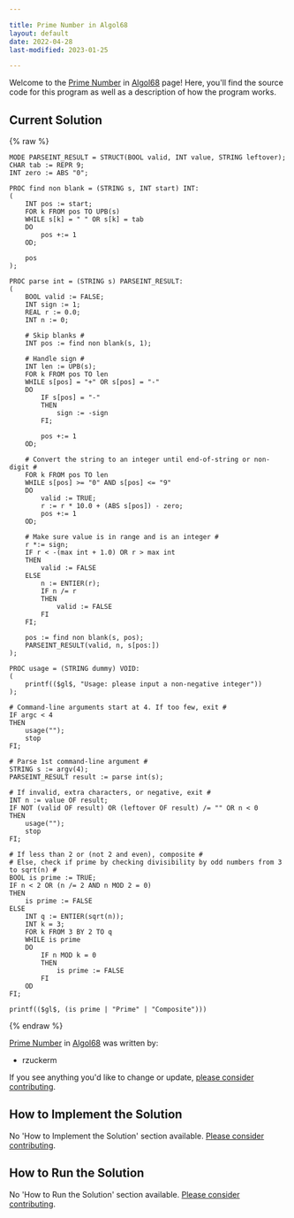 ```yaml
---

title: Prime Number in Algol68
layout: default
date: 2022-04-28
last-modified: 2023-01-25

---
```


Welcome to the [Prime Number](https://sampleprograms.io/projects/prime-number) in [Algol68](https://sampleprograms.io/languages/algol68) page! Here, you'll find the source code for this program as well as a description of how the program works.

## Current Solution

{% raw %}

```algol68
MODE PARSEINT_RESULT = STRUCT(BOOL valid, INT value, STRING leftover);
CHAR tab := REPR 9;
INT zero := ABS "0";

PROC find non blank = (STRING s, INT start) INT:
(
    INT pos := start;
    FOR k FROM pos TO UPB(s)
    WHILE s[k] = " " OR s[k] = tab
    DO
        pos +:= 1
    OD;

    pos
);

PROC parse int = (STRING s) PARSEINT_RESULT:
(
    BOOL valid := FALSE;
    INT sign := 1;        
    REAL r := 0.0;
    INT n := 0;

    # Skip blanks #
    INT pos := find non blank(s, 1);

    # Handle sign #
    INT len := UPB(s);
    FOR k FROM pos TO len
    WHILE s[pos] = "+" OR s[pos] = "-"
    DO
        IF s[pos] = "-"
        THEN
            sign := -sign
        FI;

        pos +:= 1
    OD;

    # Convert the string to an integer until end-of-string or non-digit #
    FOR k FROM pos TO len
    WHILE s[pos] >= "0" AND s[pos] <= "9"
    DO
        valid := TRUE;
        r := r * 10.0 + (ABS s[pos]) - zero;
        pos +:= 1
    OD;

    # Make sure value is in range and is an integer #
    r *:= sign;
    IF r < -(max int + 1.0) OR r > max int
    THEN
        valid := FALSE
    ELSE
        n := ENTIER(r);
        IF n /= r
        THEN
            valid := FALSE
        FI
    FI;

    pos := find non blank(s, pos);
    PARSEINT_RESULT(valid, n, s[pos:])
);

PROC usage = (STRING dummy) VOID:
(
    printf(($gl$, "Usage: please input a non-negative integer"))
);

# Command-line arguments start at 4. If too few, exit #
IF argc < 4
THEN
    usage("");
    stop
FI;

# Parse 1st command-line argument #
STRING s := argv(4);
PARSEINT_RESULT result := parse int(s);

# If invalid, extra characters, or negative, exit #
INT n := value OF result;
IF NOT (valid OF result) OR (leftover OF result) /= "" OR n < 0
THEN
    usage("");
    stop
FI;

# If less than 2 or (not 2 and even), composite #
# Else, check if prime by checking divisibility by odd numbers from 3 to sqrt(n) #
BOOL is prime := TRUE;
IF n < 2 OR (n /= 2 AND n MOD 2 = 0)
THEN
    is prime := FALSE
ELSE
    INT q := ENTIER(sqrt(n));
    INT k = 3;
    FOR k FROM 3 BY 2 TO q
    WHILE is prime
    DO
        IF n MOD k = 0
        THEN
            is prime := FALSE
        FI
    OD
FI;

printf(($gl$, (is prime | "Prime" | "Composite")))
```

{% endraw %}

[Prime Number](https://sampleprograms.io/projects/prime-number) in [Algol68](https://sampleprograms.io/languages/algol68) was written by:

- rzuckerm

If you see anything you'd like to change or update, [please consider contributing](https://github.com/TheRenegadeCoder/sample-programs).

## How to Implement the Solution

No 'How to Implement the Solution' section available. [Please consider contributing](https://github.com/TheRenegadeCoder/sample-programs-website).

## How to Run the Solution

No 'How to Run the Solution' section available. [Please consider contributing](https://github.com/TheRenegadeCoder/sample-programs-website).
